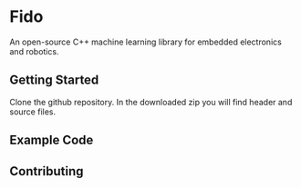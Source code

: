 # Fido

An open-source C++ machine learning library for embedded electronics and robotics.

## Getting Started

Clone the github repository. In the downloaded zip you will find header and source files.

## Example Code

## Contributing
